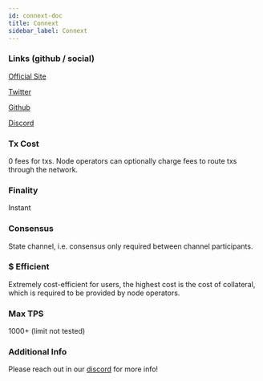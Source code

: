 ```yaml
---
id: connext-doc
title: Connext
sidebar_label: Connext
---
```


### Links (github / social)

[Official Site](https://connext.network/)

[Twitter](https://twitter.com/ConnextNetwork)

[Github](https://github.com/connext)

[Discord](https://discord.gg/raNmNb5)

### Tx Cost

0 fees for txs. Node operators can optionally charge fees to route txs through the network.

### Finality

Instant

### Consensus

State channel, i.e. consensus only required between channel participants.

### $ Efficient

Extremely cost-efficient for users, the highest cost is the cost of collateral, which is required to be provided by node operators.

### Max TPS

1000+ (limit not tested)

### Additional Info

Please reach out in our [discord](https://discord.gg/raNmNb5) for more info!
